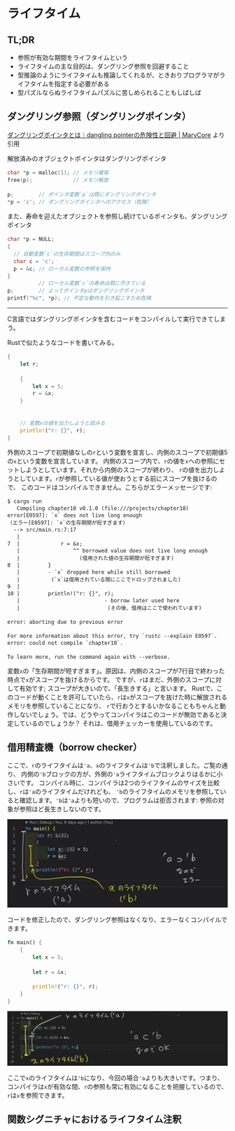# ライフタイム

## TL;DR
- 参照が有効な期間をライフタイムという
- ライフタイムの主な目的は、ダングリング参照を回避すること
- 型推論のようにライフタイムも推論してくれるが、ときおりプログラマがライフタイムを指定する必要がある
- 型パズルならぬライフタイムパズルに苦しめられることもしばしば


## ダングリング参照（ダングリングポインタ）
[ダングリングポインタとは｜dangling pointerの危険性と回避 | MaryCore](https://marycore.jp/coding/dangling-pointer/#%E3%83%80%E3%83%B3%E3%82%B0%E3%83%AA%E3%83%B3%E3%82%B0%E3%83%9D%E3%82%A4%E3%83%B3%E3%82%BF%E3%81%AE%E4%BE%8B) より引用

解放済みのオブジェクトポインタはダングリングポインタ

```c
char *p = malloc(1); // メモリ確保
free(p);             // メモリ解放

p;        // ポインタ変数`p`は既にダングリングポインタ
*p = 'c'; // ダングリングポインタへのアクセス（危険）
```

また、寿命を迎えたオブジェクトを参照し続けているポインタも、ダングリングポインタ

```c
char *p = NULL;
{
  // 自動変数`c`の生存期間はスコープ内のみ
  char c = 'c';
  p = &c; // ローカル変数の参照を保持
}
          // ローカル変数`c`の寿命は既に尽きている
p;        // よってポインタpはダングリングポインタ
printf("%c", *p); // 不定な動作を引き起こすため危険
```

----
C言語ではダングリングポインタを含むコードをコンパイルして実行できてしまう。

Rustで似たようなコードを書いてみる。

```rust
{
    let r;

    {
        let x = 5;
        r = &x;
    }


    // 変数xの値を出力しようと試みる
    println!("r: {}", r);
}
```

外側のスコープで初期値なしの`r`という変数を宣言し、内側のスコープで初期値5の`x`という変数を宣言しています。
内側のスコープ内で、`r`の値を`x`への参照にセットしようとしています。それから内側のスコープが終わり、
`r`の値を出力しようとしています。`r`が参照している値が使おうとする前にスコープを抜けるので、
このコードはコンパイルできません。こちらがエラーメッセージです:

```
$ cargo run
   Compiling chapter10 v0.1.0 (file:///projects/chapter10)
error[E0597]: `x` does not live long enough
（エラー[E0597]: `x`の生存期間が短すぎます）
  --> src/main.rs:7:17
   |
7  |             r = &x;
   |                 ^^ borrowed value does not live long enough
   |                   (借用された値の生存期間が短すぎます)
8  |         }
   |         - `x` dropped here while still borrowed
   |          (`x`は借用されている間にここでドロップされました)
9  | 
10 |         println!("r: {}", r);
   |                           - borrow later used here
   |                            (その後、借用はここで使われています)

error: aborting due to previous error

For more information about this error, try `rustc --explain E0597`.
error: could not compile `chapter10`.

To learn more, run the command again with --verbose.
```

変数`x`の「生存期間が短すぎます」。原因は、内側のスコープが7行目で終わった時点で`x`がスコープを抜けるからです。
ですが、`r`はまだ、外側のスコープに対して有効です; スコープが大きいので、「長生きする」と言います。
Rustで、このコードが動くことを許可していたら、`r`は`x`がスコープを抜けた時に解放されるメモリを参照していることになり、
`r`で行おうとするいかなることもちゃんと動作しないでしょう。では、どうやってコンパイラはこのコードが無効であると決定しているのでしょうか？
それは、借用チェッカーを使用しているのです。

## 借用精査機（borrow checker）

ここで、`r`のライフタイムは`'a`、`x`のライフタイムは`'b`で注釈しました。ご覧の通り、
内側の`'b`ブロックの方が、外側の`'a`ライフタイムブロックよりはるかに小さいです。
コンパイル時に、コンパイラは2つのライフタイムのサイズを比較し、`r`は`'a`のライフタイムだけれども、
`'b`のライフタイムのメモリを参照していると確認します。`'b`は`'a`よりも短いので、プログラムは拒否されます:
参照の対象が参照ほど長生きしないのです。

![](../medias/lifetime_ng.jpg)

コードを修正したので、ダングリング参照はなくなり、エラーなくコンパイルできます。

```rust
fn main() {
    {
        let x = 5;

        let r = &x;

        println!("r: {}", r);
    }
}

```

![](../medias/lifetime_ok.jpg)

ここで`x`のライフタイムは`'b`になり、今回の場合`'a`よりも大きいです。つまり、
コンパイラは`x`が有効な間、`r`の参照も常に有効になることを把握しているので、`r`は`x`を参照できます。

## 関数シグニチャにおけるライフタイム注釈

<!-- TODO: -->
